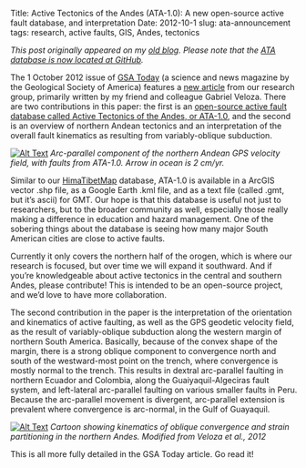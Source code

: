 Title: Active Tectonics of the Andes (ATA-1.0): A new open-source active fault database, and interpretation
Date: 2012-10-1
slug: ata-announcement
tags: research, active faults, GIS, Andes, tectonics

*This post originally appeared on my [old blog](http://rocksandwaterdotnet.wordpress.com).  Please note that the [ATA database is now located at GitHub][atagh].*

The 1 October 2012 issue of [GSA Today][gsat] (a science and news magazine by the Geological Society of America) features a [new article][na] from our research group, primarily written by my friend and colleague Gabriel Veloza.  There are two contributions in this paper: the first is an 
[open-source active fault database called Active Tectonics of the Andes, or ATA-1.0][ata], and the second is an overview of northern Andean tectonics and an interpretation of the overall fault kinematics as resulting from variably-oblique subduction.

[gsat]: http://www.geosociety.org/gsatoday/
[atagh]: https://github.com/ActiveTectonicsAndes/ATA
[na]: http://www.geosociety.org/gsatoday/archive/22/10/pdf/i1052-5173-22-10-4.pdf
[ata]: http://www.geosociety.org/gsatoday/archive/22/10/pdf/i1052-5173-22-10-4.pdf
[n_andes]: /images/n_andes_arc_par.png
[htm]: http://rocksandwater.net/blog/2011/07/himatibetmap-1-1/
[andes_kin]: /images/andes_kinematics1.png

[![Alt Text][n_andes]][n_andes]
*Arc-parallel component of the northern Andean GPS velocity field, with faults
from ATA-1.0.  Arrow in ocean is 2 cm/yr.*

Similar to our [HimaTibetMap][htm] database, ATA-1.0 is available in a ArcGIS vector
.shp file, as a Google Earth .kml file, and as a text file (called .gmt, but
it’s ascii) for GMT.  Our hope is that this database is useful not just to
researchers, but to the broader community as well, especially those really
making a difference in education and hazard management.  One of the sobering
things about the database is seeing how many major South American cities are
close to active faults.

Currently it only covers the northern half of the orogen, which is where our
research is focused, but over time we will expand it southward.  And if you’re
knowledgeable about active tectonics in the central and southern Andes, please
contribute!  This is intended to be an open-source project, and we’d love to
have more collaboration.

The second contribution in the paper is the interpretation of the orientation
and kinematics of active faulting, as well as the GPS geodetic velocity field,
as the result of variably-oblique subduction along the western margin of
northern South America.  Basically, because of the convex shape of the margin,
there is a strong oblique component to convergence north and south of the
westward-most point on the trench, where convergence is mostly normal to the
trench.  This results in dextral arc-parallel faulting in northern Ecuador and
Colombia, along the Guaiyaquil-Algeciras fault system, and left-lateral
arc-parallel faulting on various smaller faults in Peru.  Because the
arc-parallel movement is divergent, arc-parallel extension is prevalent where
convergence is arc-normal, in the Gulf of Guayaquil.

[![Alt Text][andes_kin]][andes_kin] 
*Cartoon showing kinematics of oblique convergence and strain partitioning in
the northern Andes. Modified from Veloza et al., 2012*

This is all more fully detailed in the GSA Today article.  Go read it!
